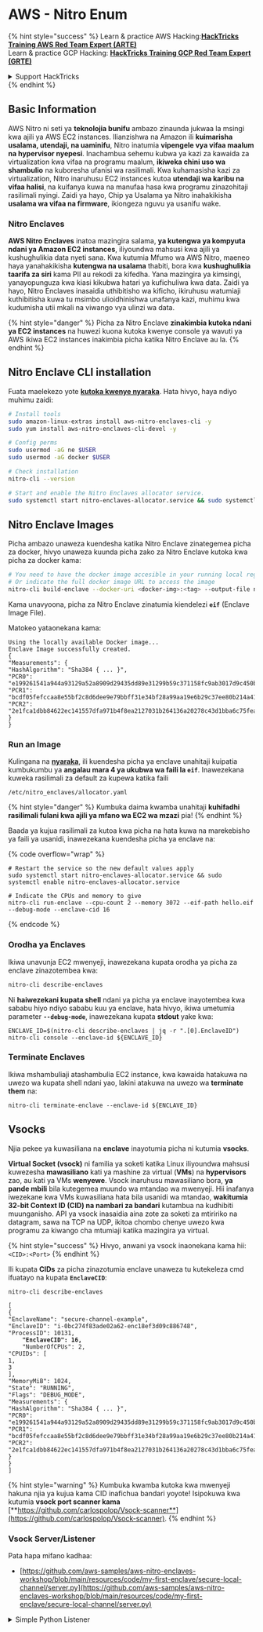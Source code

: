 # AWS - Nitro Enum

{% hint style="success" %}
Learn & practice AWS Hacking:<img src="../../../../.gitbook/assets/image (1) (1) (1) (1).png" alt="" data-size="line">[**HackTricks Training AWS Red Team Expert (ARTE)**](https://training.hacktricks.xyz/courses/arte)<img src="../../../../.gitbook/assets/image (1) (1) (1) (1).png" alt="" data-size="line">\
Learn & practice GCP Hacking: <img src="../../../../.gitbook/assets/image (2) (1).png" alt="" data-size="line">[**HackTricks Training GCP Red Team Expert (GRTE)**<img src="../../../../.gitbook/assets/image (2) (1).png" alt="" data-size="line">](https://training.hacktricks.xyz/courses/grte)

<details>

<summary>Support HackTricks</summary>

* Check the [**subscription plans**](https://github.com/sponsors/carlospolop)!
* **Join the** 💬 [**Discord group**](https://discord.gg/hRep4RUj7f) or the [**telegram group**](https://t.me/peass) or **follow** us on **Twitter** 🐦 [**@hacktricks\_live**](https://twitter.com/hacktricks_live)**.**
* **Share hacking tricks by submitting PRs to the** [**HackTricks**](https://github.com/carlospolop/hacktricks) and [**HackTricks Cloud**](https://github.com/carlospolop/hacktricks-cloud) github repos.

</details>
{% endhint %}

## Basic Information

AWS Nitro ni seti ya **teknolojia bunifu** ambazo zinaunda jukwaa la msingi kwa ajili ya AWS EC2 instances. Ilianzishwa na Amazon ili **kuimarisha usalama, utendaji, na uaminifu**, Nitro inatumia **vipengele vya vifaa maalum na hypervisor nyepesi**. Inachambua sehemu kubwa ya kazi za kawaida za virtualization kwa vifaa na programu maalum, **ikiweka chini uso wa shambulio** na kuboresha ufanisi wa rasilimali. Kwa kuhamasisha kazi za virtualization, Nitro inaruhusu EC2 instances kutoa **utendaji wa karibu na vifaa halisi**, na kuifanya kuwa na manufaa hasa kwa programu zinazohitaji rasilimali nyingi. Zaidi ya hayo, Chip ya Usalama ya Nitro inahakikisha **usalama wa vifaa na firmware**, ikiongeza nguvu ya usanifu wake.

### Nitro Enclaves

**AWS Nitro Enclaves** inatoa mazingira salama, **ya kutengwa ya kompyuta ndani ya Amazon EC2 instances**, iliyoundwa mahsusi kwa ajili ya kushughulikia data nyeti sana. Kwa kutumia Mfumo wa AWS Nitro, maeneo haya yanahakikisha **kutengwa na usalama** thabiti, bora kwa **kushughulikia taarifa za siri** kama PII au rekodi za kifedha. Yana mazingira ya kimsingi, yanayopunguza kwa kiasi kikubwa hatari ya kufichuliwa kwa data. Zaidi ya hayo, Nitro Enclaves inasaidia uthibitisho wa kificho, ikiruhusu watumiaji kuthibitisha kuwa tu msimbo ulioidhinishwa unafanya kazi, muhimu kwa kudumisha utii mkali na viwango vya ulinzi wa data.

{% hint style="danger" %}
Picha za Nitro Enclave **zinakimbia kutoka ndani ya EC2 instances** na huwezi kuona kutoka kwenye console ya wavuti ya AWS ikiwa EC2 instances inakimbia picha katika Nitro Enclave au la.
{% endhint %}

## Nitro Enclave CLI installation

Fuata maelekezo yote [**kutoka kwenye nyaraka**](https://catalog.us-east-1.prod.workshops.aws/event/dashboard/en-US/workshop/1-my-first-enclave/1-1-nitro-enclaves-cli#run-connect-and-terminate-the-enclave). Hata hivyo, haya ndiyo muhimu zaidi:
```bash
# Install tools
sudo amazon-linux-extras install aws-nitro-enclaves-cli -y
sudo yum install aws-nitro-enclaves-cli-devel -y

# Config perms
sudo usermod -aG ne $USER
sudo usermod -aG docker $USER

# Check installation
nitro-cli --version

# Start and enable the Nitro Enclaves allocator service.
sudo systemctl start nitro-enclaves-allocator.service && sudo systemctl enable nitro-enclaves-allocator.service
```
## Nitro Enclave Images

Picha ambazo unaweza kuendesha katika Nitro Enclave zinategemea picha za docker, hivyo unaweza kuunda picha zako za Nitro Enclave kutoka kwa picha za docker kama:
```bash
# You need to have the docker image accesible in your running local registry
# Or indicate the full docker image URL to access the image
nitro-cli build-enclave --docker-uri <docker-img>:<tag> --output-file nitro-img.eif
```
Kama unavyoona, picha za Nitro Enclave zinatumia kiendelezi **`eif`** (Enclave Image File).

Matokeo yataonekana kama:
```
Using the locally available Docker image...
Enclave Image successfully created.
{
"Measurements": {
"HashAlgorithm": "Sha384 { ... }",
"PCR0": "e199261541a944a93129a52a8909d29435dd89e31299b59c371158fc9ab3017d9c450b0a580a487e330b4ac691943284",
"PCR1": "bcdf05fefccaa8e55bf2c8d6dee9e79bbff31e34bf28a99aa19e6b29c37ee80b214a414b7607236edf26fcb78654e63f",
"PCR2": "2e1fca1dbb84622ec141557dfa971b4f8ea2127031b264136a20278c43d1bba6c75fea286cd4de9f00450b6a8db0e6d3"
}
}
```
### Run an Image

Kulingana na [**nyaraka**](https://catalog.us-east-1.prod.workshops.aws/event/dashboard/en-US/workshop/1-my-first-enclave/1-1-nitro-enclaves-cli#run-connect-and-terminate-the-enclave), ili kuendesha picha ya enclave unahitaji kuipatia kumbukumbu ya **angalau mara 4 ya ukubwa wa faili la `eif`**. Inawezekana kuweka rasilimali za default za kupewa katika faili
```shell
/etc/nitro_enclaves/allocator.yaml
```
{% hint style="danger" %}
Kumbuka daima kwamba unahitaji **kuhifadhi rasilimali fulani kwa ajili ya mfano wa EC2 wa mzazi** pia!
{% endhint %}

Baada ya kujua rasilimali za kutoa kwa picha na hata kuwa na marekebisho ya faili ya usanidi, inawezekana kuendesha picha ya enclave na:

{% code overflow="wrap" %}
```shell
# Restart the service so the new default values apply
sudo systemctl start nitro-enclaves-allocator.service && sudo systemctl enable nitro-enclaves-allocator.service

# Indicate the CPUs and memory to give
nitro-cli run-enclave --cpu-count 2 --memory 3072 --eif-path hello.eif --debug-mode --enclave-cid 16
```
{% endcode %}

### Orodha ya Enclaves

Ikiwa unavunja EC2 mwenyeji, inawezekana kupata orodha ya picha za enclave zinazotembea kwa:
```bash
nitro-cli describe-enclaves
```
Ni **haiwezekani kupata shell** ndani ya picha ya enclave inayotembea kwa sababu hiyo ndiyo sababu kuu ya enclave, hata hivyo, ikiwa umetumia parameter **`--debug-mode`**, inawezekana kupata **stdout** yake kwa:
```shell
ENCLAVE_ID=$(nitro-cli describe-enclaves | jq -r ".[0].EnclaveID")
nitro-cli console --enclave-id ${ENCLAVE_ID}
```
### Terminate Enclaves

Ikiwa mshambuliaji atashambulia EC2 instance, kwa kawaida hatakuwa na uwezo wa kupata shell ndani yao, lakini atakuwa na uwezo wa **terminate them** na:
```shell
nitro-cli terminate-enclave --enclave-id ${ENCLAVE_ID}
```
## Vsocks

Njia pekee ya kuwasiliana na **enclave** inayotumia picha ni kutumia **vsocks**.

**Virtual Socket (vsock)** ni familia ya soketi katika Linux iliyoundwa mahsusi kuwezesha **mawasiliano** kati ya mashine za virtual (**VMs**) na **hypervisors** zao, au kati ya VMs **wenyewe**. Vsock inaruhusu mawasiliano bora, **ya pande mbili** bila kutegemea muundo wa mtandao wa mwenyeji. Hii inafanya iwezekane kwa VMs kuwasiliana hata bila usanidi wa mtandao, **wakitumia 32-bit Context ID (CID) na nambari za bandari** kutambua na kudhibiti muunganisho. API ya vsock inasaidia aina zote za soketi za mtiririko na datagram, sawa na TCP na UDP, ikitoa chombo chenye uwezo kwa programu za kiwango cha mtumiaji katika mazingira ya virtual.

{% hint style="success" %}
Hivyo, anwani ya vsock inaonekana kama hii: `<CID>:<Port>`
{% endhint %}

Ili kupata **CIDs** za picha zinazotumia enclave unaweza tu kutekeleza cmd ifuatayo na kupata **`EnclaveCID`**:

<pre class="language-bash"><code class="lang-bash">nitro-cli describe-enclaves

[
{
"EnclaveName": "secure-channel-example",
"EnclaveID": "i-0bc274f83ade02a62-enc18ef3d09c886748",
"ProcessID": 10131,
<strong>    "EnclaveCID": 16,
</strong>    "NumberOfCPUs": 2,
"CPUIDs": [
1,
3
],
"MemoryMiB": 1024,
"State": "RUNNING",
"Flags": "DEBUG_MODE",
"Measurements": {
"HashAlgorithm": "Sha384 { ... }",
"PCR0": "e199261541a944a93129a52a8909d29435dd89e31299b59c371158fc9ab3017d9c450b0a580a487e330b4ac691943284",
"PCR1": "bcdf05fefccaa8e55bf2c8d6dee9e79bbff31e34bf28a99aa19e6b29c37ee80b214a414b7607236edf26fcb78654e63f",
"PCR2": "2e1fca1dbb84622ec141557dfa971b4f8ea2127031b264136a20278c43d1bba6c75fea286cd4de9f00450b6a8db0e6d3"
}
}
]
</code></pre>

{% hint style="warning" %}
Kumbuka kwamba kutoka kwa mwenyeji hakuna njia ya kujua kama CID inafichua bandari yoyote! Isipokuwa kwa kutumia **vsock port scanner kama** [**https://github.com/carlospolop/Vsock-scanner**](https://github.com/carlospolop/Vsock-scanner).
{% endhint %}

### Vsock Server/Listener

Pata hapa mifano kadhaa:

* [https://github.com/aws-samples/aws-nitro-enclaves-workshop/blob/main/resources/code/my-first-enclave/secure-local-channel/server.py](https://github.com/aws-samples/aws-nitro-enclaves-workshop/blob/main/resources/code/my-first-enclave/secure-local-channel/server.py)

<details>

<summary>Simple Python Listener</summary>
```python
#!/usr/bin/env python3

# From
https://medium.com/@F.DL/understanding-vsock-684016cf0eb0

import socket

CID = socket.VMADDR_CID_HOST
PORT = 9999

s = socket.socket(socket.AF_VSOCK, socket.SOCK_STREAM)
s.bind((CID, PORT))
s.listen()
(conn, (remote_cid, remote_port)) = s.accept()

print(f"Connection opened by cid={remote_cid} port={remote_port}")

while True:
buf = conn.recv(64)
if not buf:
break

print(f"Received bytes: {buf}")
```
</details>
```bash
# Using socat
socat VSOCK-LISTEN:<port>,fork EXEC:"echo Hello from server!"
```
### Vsock Client

Mifano:

* [https://github.com/aws-samples/aws-nitro-enclaves-workshop/blob/main/resources/code/my-first-enclave/secure-local-channel/client.py](https://github.com/aws-samples/aws-nitro-enclaves-workshop/blob/main/resources/code/my-first-enclave/secure-local-channel/client.py)

<details>

<summary>Client Rahisi wa Python</summary>
```python
#!/usr/bin/env python3

#From https://medium.com/@F.DL/understanding-vsock-684016cf0eb0

import socket

CID = socket.VMADDR_CID_HOST
PORT = 9999

s = socket.socket(socket.AF_VSOCK, socket.SOCK_STREAM)
s.connect((CID, PORT))
s.sendall(b"Hello, world!")
s.close()
```
</details>
```bash
# Using socat
echo "Hello, vsock!" | socat - VSOCK-CONNECT:3:5000
```
### Vsock Proxy

Chombo vsock-proxy kinaruhusu kuproxy vsock proxy na anwani nyingine, kwa mfano:
```bash
vsock-proxy 8001 ip-ranges.amazonaws.com 443 --config your-vsock-proxy.yaml
```
Hii itapeleka **bandari ya ndani 8001 katika vsock** kwa `ip-ranges.amazonaws.com:443` na faili **`your-vsock-proxy.yaml`** inaweza kuwa na maudhui haya yanayoruhusu kufikia `ip-ranges.amazonaws.com:443`:
```yaml
allowlist:
- {address: ip-ranges.amazonaws.com, port: 443}
```
Ni inawezekana kuona anwani za vsock (**`<CID>:<Port>`**) zinazotumiwa na mwenyeji wa EC2 kwa (zingatia `3:8001`, 3 ni CID na 8001 ni bandari):

{% code overflow="wrap" %}
```bash
sudo ss -l -p -n | grep v_str
v_str LISTEN 0      0                                                                              3:8001                   *:*     users:(("vsock-proxy",pid=9458,fd=3))
```
{% endcode %}

## Nitro Enclave Atestation & KMS

Nitro Enclaves SDK inaruhusu enclave kuomba **nyaraka ya uthibitisho iliyo saini kwa njia ya kificho** kutoka kwa Nitro **Hypervisor**, ambayo inajumuisha **vipimo vya kipekee** vinavyohusiana na enclave hiyo. Vipimo hivi, ambavyo vinajumuisha **hashes na usajili wa usanidi wa jukwaa (PCRs)**, vinatumika wakati wa mchakato wa uthibitisho ili **kuonyesha utambulisho wa enclave** na **kujenga uaminifu na huduma za nje**. Nyaraka ya uthibitisho kwa kawaida ina thamani kama PCR0, PCR1, na PCR2, ambazo umekutana nazo hapo awali unapojenga na kuhifadhi EIF ya enclave.

Kutoka kwenye [**docs**](https://catalog.us-east-1.prod.workshops.aws/event/dashboard/en-US/workshop/1-my-first-enclave/1-3-cryptographic-attestation#a-unique-feature-on-nitro-enclaves), hizi ndizo thamani za PCR:

<table><thead><tr><th width="97">PCR</th><th width="221">Hash ya ...</th><th>Maelezo</th></tr></thead><tbody><tr><td>PCR0</td><td>Faili ya picha ya enclave</td><td>Vipimo vya mfululizo vya maudhui ya faili ya picha, bila data ya sehemu.</td></tr><tr><td>PCR1</td><td>Kernel ya Linux na bootstrap</td><td>Vipimo vya mfululizo vya kernel na data ya boot ramfs.</td></tr><tr><td>PCR2</td><td>Programu</td><td>Vipimo vya mfululizo, kwa mpangilio wa matumizi ya mtumiaji, bila boot ramfs.</td></tr><tr><td>PCR3</td><td>Jukumu la IAM lililotolewa kwa mfano wa mzazi</td><td>Vipimo vya mfululizo vya jukumu la IAM lililotolewa kwa mfano wa mzazi. Inahakikisha kwamba mchakato wa uthibitisho unafanikiwa tu wakati mfano wa mzazi una jukumu sahihi la IAM.</td></tr><tr><td>PCR4</td><td>ID ya mfano wa mzazi</td><td>Vipimo vya mfululizo vya ID ya mfano wa mzazi. Inahakikisha kwamba mchakato wa uthibitisho unafanikiwa tu wakati mfano wa mzazi una ID maalum ya mfano.</td></tr><tr><td>PCR8</td><td>Cheti cha saini ya faili ya picha ya enclave</td><td>Vipimo vya cheti cha saini kilichotolewa kwa faili ya picha ya enclave. Inahakikisha kwamba mchakato wa uthibitisho unafanikiwa tu wakati enclave ilizinduliwa kutoka kwa faili ya picha ya enclave iliyosainiwa na cheti maalum.</td></tr></tbody></table>

Unaweza kuunganisha **uthibitisho wa kificho** katika programu zako na kutumia uhusiano wa awali na huduma kama **AWS KMS**. AWS KMS inaweza **kuhakiki uthibitisho wa enclave** na inatoa funguo za hali zinazotegemea uthibitisho (`kms:RecipientAttestation:ImageSha384` na `kms:RecipientAttestation:PCR`) katika sera zake za funguo. Sera hizi zinahakikisha kwamba AWS KMS inaruhusu operesheni zinazotumia funguo za KMS **tu ikiwa nyaraka ya uthibitisho ya enclave ni halali** na inakidhi **masharti yaliyotolewa**.

{% hint style="success" %}
Kumbuka kwamba Enclaves katika hali ya debug (--debug) zinaunda nyaraka za uthibitisho zenye PCRs ambazo zimeundwa kwa sifuri (`000000000000000000000000000000000000000000000000`). Kwa hivyo, sera za KMS zinazokagua thamani hizi zitaanguka.
{% endhint %}

### PCR Bypass

Kutoka kwa mtazamo wa washambuliaji, angalia kwamba baadhi ya PCRs zitaruhusu kubadilisha baadhi ya sehemu au picha nzima ya enclave na bado zitakuwa halali (kwa mfano PCR4 inakagua tu ID ya mfano wa mzazi hivyo kuendesha picha yoyote ya enclave katika EC2 hiyo itaruhusu kutimiza mahitaji haya ya PCR).

Kwa hivyo, mshambuliaji ambaye anashambulia mfano wa EC2 anaweza kuwa na uwezo wa kuendesha picha nyingine za enclave ili kupita ulinzi huu.

Utafiti juu ya jinsi ya kubadilisha/kutengeneza picha mpya ili kupita kila ulinzi (hasa zile zisizo dhahiri) bado ni TODO.

## Marejeo

* [https://medium.com/@F.DL/understanding-vsock-684016cf0eb0](https://medium.com/@F.DL/understanding-vsock-684016cf0eb0)
* Sehemu zote za mafunzo ya Nitro kutoka AWS: [https://catalog.us-east-1.prod.workshops.aws/event/dashboard/en-US/workshop/1-my-first-enclave/1-1-nitro-enclaves-cli](https://catalog.us-east-1.prod.workshops.aws/event/dashboard/en-US/workshop/1-my-first-enclave/1-1-nitro-enclaves-cli)

{% hint style="success" %}
Jifunze & fanya mazoezi ya AWS Hacking:<img src="../../../../.gitbook/assets/image (1) (1) (1) (1).png" alt="" data-size="line">[**HackTricks Training AWS Red Team Expert (ARTE)**](https://training.hacktricks.xyz/courses/arte)<img src="../../../../.gitbook/assets/image (1) (1) (1) (1).png" alt="" data-size="line">\
Jifunze & fanya mazoezi ya GCP Hacking: <img src="../../../../.gitbook/assets/image (2) (1).png" alt="" data-size="line">[**HackTricks Training GCP Red Team Expert (GRTE)**<img src="../../../../.gitbook/assets/image (2) (1).png" alt="" data-size="line">](https://training.hacktricks.xyz/courses/grte)

<details>

<summary>Support HackTricks</summary>

* Angalia [**mpango wa usajili**](https://github.com/sponsors/carlospolop)!
* **Jiunge na** 💬 [**kikundi cha Discord**](https://discord.gg/hRep4RUj7f) au [**kikundi cha telegram**](https://t.me/peass) au **fuata** sisi kwenye **Twitter** 🐦 [**@hacktricks\_live**](https://twitter.com/hacktricks_live)**.**
* **Shiriki mbinu za udukuzi kwa kuwasilisha PRs kwa** [**HackTricks**](https://github.com/carlospolop/hacktricks) na [**HackTricks Cloud**](https://github.com/carlospolop/hacktricks-cloud) github repos.

</details>
{% endhint %}
